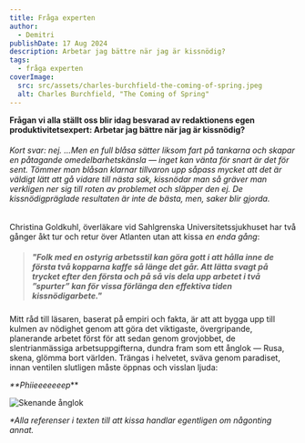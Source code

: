 ```yaml
---
title: Fråga experten
author:
  - Demitri
publishDate: 17 Aug 2024
description: Arbetar jag bättre när jag är kissnödig?
tags:
  - fråga experten
coverImage:
  src: src/assets/charles-burchfield-the-coming-of-spring.jpeg
  alt: Charles Burchfield, "The Coming of Spring"
---
```

**Frågan vi alla ställt oss blir idag besvarad av redaktionens egen produktivitetsexpert: Arbetar jag bättre när jag är kissnödig?**

###### Kort svar: nej. …*Men* en full blåsa sätter liksom fart på tankarna och skapar en påtagande omedelbarhetskänsla — inget kan vänta för snart är det för sent. Tömmer man blåsan klarnar tillvaron upp såpass mycket att det är väldigt lätt att gå vidare till nästa sak, kissnödar man så gräver man verkligen ner sig till roten av problemet och släpper den ej. De kissnödigpräglade resultaten är inte de bästa, men, saker blir gjorda.

Christina Goldkuhl, överläkare vid Sahlgrenska Universitetssjukhuset har två gånger åkt tur och retur över Atlanten utan att kissa *en enda gång*:

> ##### "Folk med en ostyrig arbetsstil kan göra gott i att hålla inne de första två kopparna kaffe så länge det går. Att lätta svagt på trycket efter den första och på så vis dela upp arbetet i två ”spurter” kan för vissa förlänga den effektiva tiden kissnödigarbete."

Mitt råd till läsaren, baserat på empiri och fakta, är att att bygga upp till kulmen av nödighet genom att göra det viktigaste, övergripande, planerande arbetet först för att sedan genom grovjobbet, de slentrianmässiga arbetsuppgifterna, dundra fram som ett ånglok — Rusa, skena, glömma bort världen. Trängas i helvetet, sväva genom paradiset, innan ventilen slutligen måste öppnas och visslan ljuda:

*\*\*Phiieeeeeeep*\*\*

![Skenande ånglok](src/assets/skenande-ånglok.jpeg "Skenande ånglok")

*\*Alla referenser i texten till att kissa handlar egentligen om någonting annat.*
